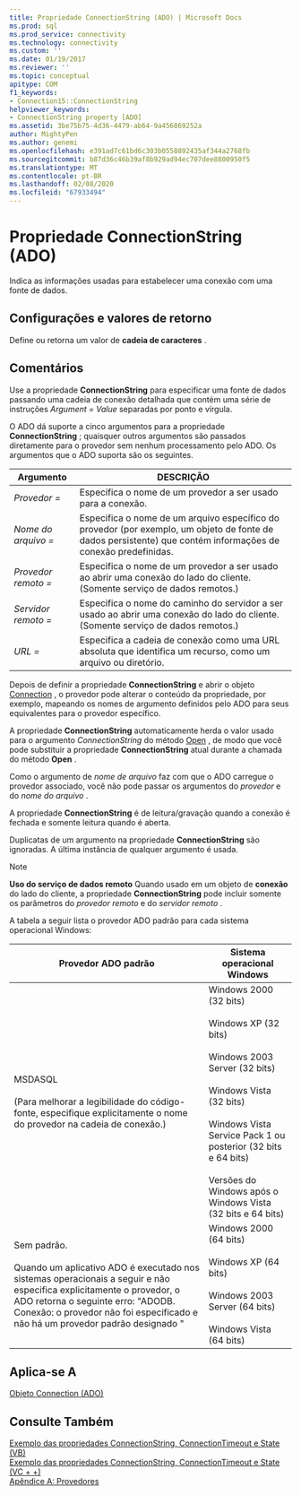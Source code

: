 ```yaml
---
title: Propriedade ConnectionString (ADO) | Microsoft Docs
ms.prod: sql
ms.prod_service: connectivity
ms.technology: connectivity
ms.custom: ''
ms.date: 01/19/2017
ms.reviewer: ''
ms.topic: conceptual
apitype: COM
f1_keywords:
- Connection15::ConnectionString
helpviewer_keywords:
- ConnectionString property [ADO]
ms.assetid: 3be75b75-4d36-4479-ab64-9a456869252a
author: MightyPen
ms.author: genemi
ms.openlocfilehash: e391ad7c61bd6c303b0558892435af344a2768fb
ms.sourcegitcommit: b87d36c46b39af8b929ad94ec707dee8800950f5
ms.translationtype: MT
ms.contentlocale: pt-BR
ms.lasthandoff: 02/08/2020
ms.locfileid: "67933494"
---
```

# <a name="connectionstring-property-ado"></a>Propriedade ConnectionString (ADO)
Indica as informações usadas para estabelecer uma conexão com uma fonte de dados.  
  
## <a name="settings-and-return-values"></a>Configurações e valores de retorno  
 Define ou retorna um valor de **cadeia de caracteres** .  
  
## <a name="remarks"></a>Comentários  
 Use a propriedade **ConnectionString** para especificar uma fonte de dados passando uma cadeia de conexão detalhada que contém uma série de instruções *Argument* *= Value* separadas por ponto e vírgula.  
  
 O ADO dá suporte a cinco argumentos para a propriedade **ConnectionString** ; quaisquer outros argumentos são passados diretamente para o provedor sem nenhum processamento pelo ADO. Os argumentos que o ADO suporta são os seguintes.  
  
|Argumento|DESCRIÇÃO|  
|--------------|-----------------|  
|*Provedor =*|Especifica o nome de um provedor a ser usado para a conexão.|  
|*Nome do arquivo =*|Especifica o nome de um arquivo específico do provedor (por exemplo, um objeto de fonte de dados persistente) que contém informações de conexão predefinidas.|  
|*Provedor remoto =*|Especifica o nome de um provedor a ser usado ao abrir uma conexão do lado do cliente. (Somente serviço de dados remotos.)|  
|*Servidor remoto =*|Especifica o nome do caminho do servidor a ser usado ao abrir uma conexão do lado do cliente. (Somente serviço de dados remotos.)|  
|*URL =*|Especifica a cadeia de conexão como uma URL absoluta que identifica um recurso, como um arquivo ou diretório.|  
  
 Depois de definir a propriedade **ConnectionString** e abrir o objeto [Connection](../../../ado/reference/ado-api/connection-object-ado.md) , o provedor pode alterar o conteúdo da propriedade, por exemplo, mapeando os nomes de argumento definidos pelo ADO para seus equivalentes para o provedor específico.  
  
 A propriedade **ConnectionString** automaticamente herda o valor usado para o argumento *ConnectionString* do método [Open](../../../ado/reference/ado-api/open-method-ado-connection.md) , de modo que você pode substituir a propriedade **ConnectionString** atual durante a chamada do método **Open** .  
  
 Como o argumento de *nome de arquivo* faz com que o ADO carregue o provedor associado, você não pode passar os argumentos do *provedor* e do *nome do arquivo* .  
  
 A propriedade **ConnectionString** é de leitura/gravação quando a conexão é fechada e somente leitura quando é aberta.  
  
 Duplicatas de um argumento na propriedade **ConnectionString** são ignoradas. A última instância de qualquer argumento é usada.  
  
> [!NOTE]
>  **Uso do serviço de dados remoto** Quando usado em um objeto de **conexão** do lado do cliente, a propriedade **ConnectionString** pode incluir somente os parâmetros do *provedor remoto* e do *servidor remoto* .  
  
 A tabela a seguir lista o provedor ADO padrão para cada sistema operacional Windows:  
  
|Provedor ADO padrão|Sistema operacional Windows|  
|--------------------------|------------------------------|  
|MSDASQL<br /><br /> (Para melhorar a legibilidade do código-fonte, especifique explicitamente o nome do provedor na cadeia de conexão.)|Windows 2000 (32 bits)<br /><br /> Windows XP (32 bits)<br /><br /> Windows 2003 Server (32 bits)<br /><br /> Windows Vista (32 bits)<br /><br /> Windows Vista Service Pack 1 ou posterior (32 bits e 64 bits)<br /><br /> Versões do Windows após o Windows Vista (32 bits e 64 bits)|  
|Sem padrão.<br /><br /> Quando um aplicativo ADO é executado nos sistemas operacionais a seguir e não especifica explicitamente o provedor, o ADO retorna o seguinte erro: "ADODB. Conexão: o provedor não foi especificado e não há um provedor padrão designado "|Windows 2000 (64 bits)<br /><br /> Windows XP (64 bits)<br /><br /> Windows 2003 Server (64 bits)<br /><br /> Windows Vista (64 bits)|  
  
## <a name="applies-to"></a>Aplica-se A  
 [Objeto Connection (ADO)](../../../ado/reference/ado-api/connection-object-ado.md)  
  
## <a name="see-also"></a>Consulte Também  
 [Exemplo das propriedades ConnectionString, ConnectionTimeout e State (VB)](../../../ado/reference/ado-api/connectionstring-connectiontimeout-and-state-properties-example-vb.md)   
 [Exemplo das propriedades ConnectionString, ConnectionTimeout e State (VC + +)](../../../ado/reference/ado-api/connectionstring-connectiontimeout-and-state-properties-example-vc.md)   
 [Apêndice A: Provedores](../../../ado/guide/appendixes/appendix-a-providers.md)
